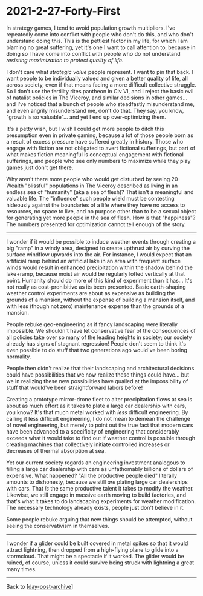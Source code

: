 # 2021-2-27-Forty-First

In strategy games, I tend to avoid population growth multipliers.  I've repeatedly come into conflict with people who don't do this, and who don't understand doing this.  This is the pettiest factor in my life, for which I am blaming no great suffering, yet it's one I want to call attention to, because in doing so I have come into conflict with people who do not understand *resisting maximization to protect quality of life*.

I don't care what *strategic value* people represent.  I want to pin that back.  I want people to be individually valued and given a better quality of life, all across society, even if that means facing a more difficult collective struggle.  So I don't use the fertility rites pantheon in Civ VI, and I reject the basic evil of natalist policies in The Viceroy, and similar decisions in other games... and I've noticed that a bunch of people who steadfastly misunderstand me, and even angrily misunderstand me, don't do that.  They say, you know, "growth is so valuable"...  and yet I end up over-optimizing them.

It's a petty wish, but I wish I could get more people to ditch this presumption even in private gaming, because a lot of those people born as a result of excess pressure have suffered greatly in history.  Those who engage with fiction are not obligated to avert fictional sufferings, but part of what makes fiction meaningful is conceptual engagement with fictional sufferings, and people who see only numbers to maximize while they play games just don't get there.

Why aren't there more people who would get disturbed by seeing 20-Wealth "blissful" populations in The Viceroy described as living in an endless sea of "humanity" (aka a sea of flesh)?  That isn't a meaningful and valuable life.  The "influence" such people wield must be contesting hideously against the boundaries of a life where they have no access to resources, no space to live, and no purpose other than to be a sexual object for generating yet more people in the sea of flesh.  How is that "happiness"?  The numbers presented for optimization cannot tell enough of the story.

---
I wonder if it would be possible to induce weather events through creating a big "ramp" in a windy area, designed to create upthrust air by curving the surface windflow upwards into the air.  For instance, I would expect that an artificial ramp behind an artificial lake in an area with frequent surface winds would result in enhanced precipitation within the shadow behind the lake+ramp, because moist air would be regularly lofted vertically at that point.  Humanity should do more of this kind of experiment than it has...  It's not really as cost-prohibitive as its been presented.  Basic earth-shaping weather control experiments are about as expensive as building the grounds of a mansion, without the expense of building a mansion itself, and with less (though not zero) maintenance expense than the grounds of a mansion.

People rebuke geo-engineering as if fancy landscaping were literally impossible.  We shouldn't have let conservative fear of the consequences of all policies take over so many of the leading heights in society; our society already has signs of stagnant regression!  People don't seem to think it's even possible to do stuff that two generations ago would've been boring normality.

People then didn't realize that their landscaping and architectural decisions could have possibilities that we now realize these things could have... but we in realizing these new possibilities have quailed at the impossibility of stuff that would've been straightforward labors before!

Creating a prototype mirror-drone fleet to alter precipitation flows at sea is about as much effort as it takes to plate a large car dealership with cars, you know?  It's that much metal worked with *less* difficult engineering.  By calling it less difficult engineering, I do not mean to demean the challenge of novel engineering, but merely to point out the true fact that modern cars have been advanced to a specificity of engineering that considerably exceeds what it would take to find out if weather control is possible through creating machines that collectively initiate controlled increases or decreases of thermal absorption at sea.

Yet our current society regards an engineering investment analogous to filling a large car dealership with cars as unfathomably billions of dollars of expensive.  What happened?  "All the productive people died" literally amounts to dishonesty, because we still *are* plating large car dealerships with cars.  That *is* the same productive talent it takes to modify the weather.  Likewise, we still engage in massive earth moving to build factories, and that's what it takes to do landscaping experiments for weather modification.  The necessary technology already exists, people just don't believe in it.  

Some people rebuke arguing that new things should be attempted, without seeing the conservativism in themselves.


---
I wonder if a glider could be built covered in metal spikes so that it would attract lightning, then dropped from a high-flying plane to glide into a stormcloud.  That might be a spectacle if it worked.  The glider would be ruined, of course, unless it could survive being struck with lightning a great many times.

---
Back to [[day-post-archive]]

[//begin]: # "Autogenerated link references for markdown compatibility"
[day-post-archive]: day-post-archive.md "Day Post Archive"
[//end]: # "Autogenerated link references"